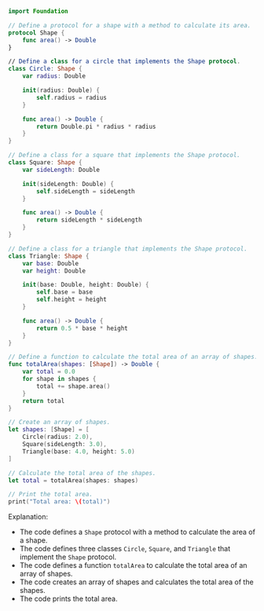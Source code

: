 ```swift
import Foundation

// Define a protocol for a shape with a method to calculate its area.
protocol Shape {
    func area() -> Double
}

// Define a class for a circle that implements the Shape protocol.
class Circle: Shape {
    var radius: Double

    init(radius: Double) {
        self.radius = radius
    }

    func area() -> Double {
        return Double.pi * radius * radius
    }
}

// Define a class for a square that implements the Shape protocol.
class Square: Shape {
    var sideLength: Double

    init(sideLength: Double) {
        self.sideLength = sideLength
    }

    func area() -> Double {
        return sideLength * sideLength
    }
}

// Define a class for a triangle that implements the Shape protocol.
class Triangle: Shape {
    var base: Double
    var height: Double

    init(base: Double, height: Double) {
        self.base = base
        self.height = height
    }

    func area() -> Double {
        return 0.5 * base * height
    }
}

// Define a function to calculate the total area of an array of shapes.
func totalArea(shapes: [Shape]) -> Double {
    var total = 0.0
    for shape in shapes {
        total += shape.area()
    }
    return total
}

// Create an array of shapes.
let shapes: [Shape] = [
    Circle(radius: 2.0),
    Square(sideLength: 3.0),
    Triangle(base: 4.0, height: 5.0)
]

// Calculate the total area of the shapes.
let total = totalArea(shapes: shapes)

// Print the total area.
print("Total area: \(total)")
```

Explanation:

* The code defines a `Shape` protocol with a method to calculate the area of a shape.
* The code defines three classes `Circle`, `Square`, and `Triangle` that implement the `Shape` protocol.
* The code defines a function `totalArea` to calculate the total area of an array of shapes.
* The code creates an array of shapes and calculates the total area of the shapes.
* The code prints the total area.